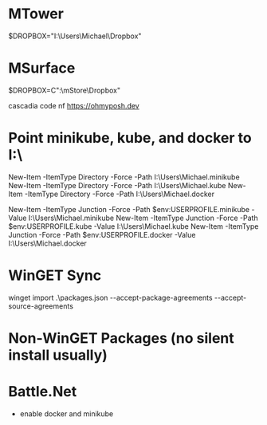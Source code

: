 # MTower

$DROPBOX="I:\Users\Michael\Dropbox"

# MSurface

$DROPBOX=C":\mStore\Dropbox"

cascadia code nf
https://ohmyposh.dev

# Point minikube, kube, and docker to I:\
New-Item -ItemType Directory -Force -Path I:\Users\Michael\.minikube
New-Item -ItemType Directory -Force -Path I:\Users\Michael\.kube
New-Item -ItemType Directory -Force -Path I:\Users\Michael\.docker

New-Item -ItemType Junction -Force -Path $env:USERPROFILE\.minikube -Value I:\Users\Michael\.minikube
New-Item -ItemType Junction -Force -Path $env:USERPROFILE\.kube -Value I:\Users\Michael\.kube
New-Item -ItemType Junction -Force -Path $env:USERPROFILE\.docker -Value I:\Users\Michael\.docker

# WinGET Sync

winget import .\packages.json --accept-package-agreements --accept-source-agreements

# Non-WinGET Packages (no silent install usually)

# Battle.Net

- enable docker and minikube
